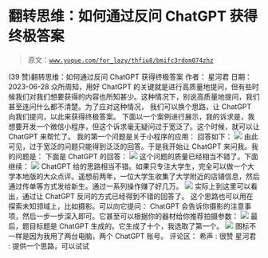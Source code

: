 # 翻转思维：如何通过反问 ChatGPT 获得终极答案

> 原文：[`www.yuque.com/for_lazy/thfiu8/bmifc3rdom074zhz`](https://www.yuque.com/for_lazy/thfiu8/bmifc3rdom074zhz)

<ne-h2 id="1fc30cea" data-lake-id="1fc30cea"><ne-heading-ext><ne-heading-anchor></ne-heading-anchor><ne-heading-fold></ne-heading-fold></ne-heading-ext><ne-heading-content><ne-text id="u61d8a989">(39 赞)翻转思维：如何通过反问 ChatGPT 获得终极答案</ne-text></ne-heading-content></ne-h2> <ne-p id="u8960bb16" data-lake-id="u8960bb16"><ne-text id="u3355be24">作者： 星河君</ne-text></ne-p> <ne-p id="ub807e029" data-lake-id="ub807e029"><ne-text id="ufdbd6e14">日期：2023-06-28</ne-text></ne-p> <ne-p id="uc5dd900e" data-lake-id="uc5dd900e"><ne-text id="ueacfef89">众所周知，用好 ChatGPT 的关键就是进行高质量地提问，但有些时候我们对我们想要获得的内容也所知甚少。这种情况下，别说高质量地提问，我们甚至连问什么都不清楚。为了应对这种情况， 我们可以换个思路，让 ChatGPT 向我们提问，以此来获得终极答案。</ne-text></ne-p> <ne-p id="u384f121f" data-lake-id="u384f121f"><ne-text id="uc161bf01">下面以一个案例进行展示，我的诉求是，我想要开发一个微信小程序，但这个诉求毫无疑问过于宽泛了。这个时候，就可以让 ChatGPT 来帮忙了。</ne-text></ne-p> <ne-p id="u0fde4494" data-lake-id="u0fde4494"><ne-text id="u531fe868">我的第一个问题是关于小程序的应用：</ne-text></ne-p> <ne-quote id="ue917184c" data-lake-id="ue917184c"><ne-p id="u8893e015" data-lake-id="u8893e015"><ne-text id="u3ddb9287">回答如下：</ne-text></ne-p> <ne-p id="ua073e33e" data-lake-id="ua073e33e"><ne-card data-card-name="image" data-card-type="inline" id="Zim6X" data-event-boundary="card">![](img/e262f5de3054467b8d95e6d1d551d2a5.png)</ne-card></ne-p> <ne-p id="u84817367" data-lake-id="u84817367"><ne-text id="uaaff39a2">由此可见，过于宽泛的问题只能得到泛泛的回答。于是我开始让 ChatGPT 来问我。我的问题是：</ne-text></ne-p> <ne-quote id="uf3fe055e" data-lake-id="uf3fe055e"><ne-p id="ue2afc55c" data-lake-id="ue2afc55c"><ne-text id="u5e7bc4a0">下面是 ChatGPT 的回答：</ne-text></ne-p> <ne-p id="ubb4e36e9" data-lake-id="ubb4e36e9"><ne-card data-card-name="image" data-card-type="inline" id="xs7I4" data-event-boundary="card">![](img/d5c65e0507a2831e754bda090d86537a.png)</ne-card></ne-p> <ne-p id="ud91b1a58" data-lake-id="ud91b1a58"><ne-text id="u4d9cddc3">这个问题的质量已经相当不错了。下面继续：</ne-text></ne-p> <ne-p id="u0e0cac64" data-lake-id="u0e0cac64"><ne-card data-card-name="image" data-card-type="inline" id="exW9u" data-event-boundary="card">![](img/f937393603de5ed163496a028884eaf5.png)</ne-card></ne-p> <ne-p id="ucb3494be" data-lake-id="ucb3494be"><ne-text id="u03e5f8f1">ChatGPT 给的思路相当不错。如果只专注大学生，完全可以做一个大学本地版的大众点评。遥想前两年，一位大学生收集了大学附近的店铺信息，然后通过传单等方式发给新生。通过一系列操作赚了好几万。</ne-text></ne-p> <ne-p id="u3d5fa6cd" data-lake-id="u3d5fa6cd"><ne-card data-card-name="image" data-card-type="inline" id="ZZQDp" data-event-boundary="card">![](img/045153f0a6c2ab4863944f703b04f8fe.png)</ne-card></ne-p> <ne-p id="u013d595e" data-lake-id="u013d595e"><ne-text id="u29db6ac9">实际上到这里可以看出，通过让 ChatGPT 反问的方式已经得到不错的回答了。</ne-text></ne-p> <ne-p id="u443d2e2b" data-lake-id="u443d2e2b"><ne-text id="ue0c117ce">这个思路也可以用在探索未知领域上，比如摄影。可以向它提问：</ne-text></ne-p> <ne-quote id="u39a13ca1" data-lake-id="u39a13ca1"><ne-p id="ub775dd28" data-lake-id="ub775dd28"><ne-text id="u44af5297">ChatGPT 会告诉你摄影的注意事项，然后一步一步深入即可。它甚至可以根据你的器材给你推荐拍摄参数：</ne-text></ne-p> <ne-p id="u54b2b0af" data-lake-id="u54b2b0af"><ne-card data-card-name="image" data-card-type="inline" id="oPsoi" data-event-boundary="card">![](img/8b885715ba150466d57464df8d08dba6.png)</ne-card></ne-p> <ne-p id="u13d2af1d" data-lake-id="u13d2af1d"><ne-text id="u9240281b">最后，题目标题是 ChatGPT 生成的。它生成了十个，我选取了第一个。</ne-text></ne-p> <ne-p id="udfc74119" data-lake-id="udfc74119"><ne-card data-card-name="image" data-card-type="inline" id="rG5xV" data-event-boundary="card">![](img/bea0a338be237842d92b593eb6709bb9.png)</ne-card></ne-p> <ne-p id="u92579c96" data-lake-id="u92579c96"><ne-text id="u69b2f092" ne-bold="true">图标不一样是因为我用了两台电脑，两个 ChatGPT 账号。</ne-text></ne-p> <ne-hole id="uf5418692" data-lake-id="uf5418692"><ne-card data-card-name="hr" data-card-type="block" id="rfkRz" data-event-boundary="card"><ne-p id="uced005da" data-lake-id="uced005da"><ne-text id="ua9dd28d4">评论区：</ne-text></ne-p> <ne-p id="ue9d13c05" data-lake-id="ue9d13c05"><ne-text id="u67d92c71">希声 : 很赞</ne-text> <ne-text id="u07840e25">星河君 : 提供一个思路，可以试试</ne-text></ne-p></ne-card></ne-hole></ne-quote></ne-quote></ne-quote>